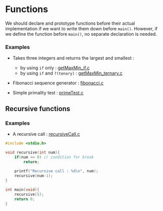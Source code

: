 # Functions

We should declare and prototype functions before their actual implementation if we want to write them down before `main()`. However, if we define the function before `main()`, no separate declaration is needed.

### Examples
* Takes three integers and returns the largest and smallest : 
    * by using `if` only : [getMaxMin_if.c](getMaxMin_if.c)
    * by using `if` and `?(tenary)` : [getMaxMin_ternary.c](getMaxMin_ternary.c)

* Fibonacci sequence generator : [fibonacci.c](fibonacci.c) 

* Simple primality test : [primeTest.c](primeTest.c)

## Recursive functions

### Examples

* A recursive call : [recursiveCall.c](recursiveCall.c)
```c
#include <stdio.h>

void recursive(int num){
    if(num <= 0) // condition for break
        return;
    
    printf("Recursive call : %d\n", num);
    recursive(num-1);
}

int main(void){
    recursive(5);
    return 0;
}
```
